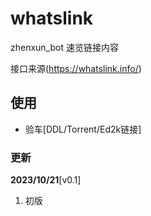 # whatslink

zhenxun_bot 速览链接内容

接口来源(https://whatslink.info/)

## 使用

- 验车[DDL/Torrent/Ed2k链接]

### 更新

**2023/10/21**[v0.1]

1. 初版
